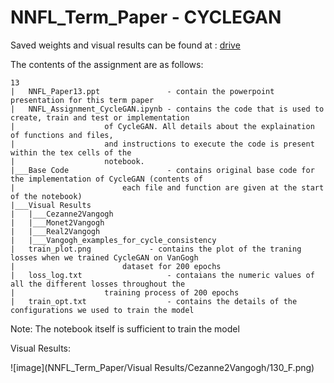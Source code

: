 # NNFL_Term_Paper - CYCLEGAN

Saved weights and visual results can be found at : [drive](https://drive.google.com/drive/folders/1h9ZGkrj5Hko4MyniTpyXe2nR6i04oQ4l?usp=sharing)

The contents of the assignment are as follows:
```
13
|   NNFL_Paper13.ppt               - contain the powerpoint presentation for this term paper  
|   NNFL_Assignment_CycleGAN.ipynb - contains the code that is used to create, train and test or implementation
|				     of CycleGAN. All details about the explaination of functions and files, 
|				     and instructions to execute the code is present within the tex cells of the
|				     notebook.
|___Base Code                      - contains original base code for the implementation of CycleGAN (contents of 
|         			     each file and function are given at the start of the notebook)
|___Visual Results
|   |___Cezanne2Vangogh
|   |___Monet2Vangogh
|   |___Real2Vangogh
|   |___Vangogh_examples_for_cycle_consistency
|   train_plot.png        	   - contains the plot of the traning losses when we trained CycleGAN on VanGogh 
|			             dataset for 200 epochs
|   loss_log.txt                   - contaians the numeric values of all the different losses throughout the 
|				     training process of 200 epochs 
|   train_opt.txt                  - contains the details of the configurations we used to train the model
```
Note: The notebook itself is sufficient to train the model

Visual Results:

![image](NNFL_Term_Paper/Visual Results/Cezanne2Vangogh/130_F.png)
